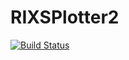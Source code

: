 # RIXSPlotter2

[![Build Status](https://github.com/sandbergsanna/RIXSPlotter2.jl/actions/workflows/CI.yml/badge.svg?branch=master)](https://github.com/sandbergsanna/RIXSPlotter2.jl/actions/workflows/CI.yml?query=branch%3Amaster)
